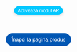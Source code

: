 <head>
  <meta charset="UTF-8">
  <meta name="viewport" content="width=device-width, initial-scale=1.0">
  <style>
    body {
      margin: 0;
      padding: 0;
      font-family: Arial, sans-serif;
      background-image: url('fundal8.jpg');
      background-size: cover;
      background-position: center;
      display: flex;
      justify-content: center;
      align-items: center;
      height: 90vh;
    }
    .model-container {
      display: flex;
      flex-direction: column;
      align-items: center;
      justify-content: center;
      margin-top: 50px;
    }
    .model-section {
      text-align: center;
      margin-bottom: 50px; /* Spațiere între model și butonul de navigare */
    }
    model-viewer {
      width: 200px;
      height: 300px;
      margin: 0 auto;
      border-radius: 80px;
      box-shadow: 0 4px 8px rgba(0,0,0,0.2);
    }
    .ar-button {
      padding: 5px 10px; /* Ajustat pentru a face butonul mai mic */
      font-size: 0.8rem; /* Ajustat pentru a face textul mai mic */
      margin-top: 235px;
      background-color: #00c8ff;
      border: none;
      border-radius: 20px;
      color: white;
      cursor: pointer;
      transition: background-color 0.3s, box-shadow 0.3s;
    }
    .ar-button:hover {
      background-color: #0056b3;
    }
    .back-link {
      display: block;
      margin-top: 0px; /* Distanța de la model */
      text-decoration: none;
      color: white;
      background-color: #0056b3;
      padding: 10px 15px;
      border-radius: 20px;
      font-size: 0.9rem;
      transition: background-color 0.3s;
    }
    .back-link:hover {
      background-color: #0056b3;
    }
    p {
      color: #FFFFFF;
      font-size: 1.2em;
    }
  </style>
  <script type="module" src="https://unpkg.com/@google/model-viewer"></script>
</head>
<body>
<div class="model-container">
  <!-- Model -->
  <div class="model-section">
    <model-viewer
      src="AF1.glb"
      ios-src="AF1.usdz"
      ar
      ar-modes="webxr scene-viewer quick-look"
      camera-controls
      auto-rotate
      environment-image="neutral"
      shadow-intensity="1"
      loading="lazy"
      alt="Bag"
      min-camera-orbit="auto 0deg 0deg"
      max-camera-orbit="auto 80deg auto">
      <button slot="ar-button" class="ar-button">Activează modul AR</button>
    </model-viewer>
  </div>
  <a href="https://www.titi-valenti.ro/setul-duo-chic-black.html" class="back-link">Înapoi la pagină produs</a>

</div>
</body>
